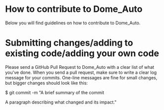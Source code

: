# How to contribute to Dome_Auto

Below you will find guidelines on how to contribute to Dome_Auto.

# Submitting changes/adding to existing code/adding your own code

Please send a GitHub Pull Request to Dome_Auto with a clear list of what you've done. When you send a pull request, make sure to write a clear log message for your commits. One-line messages are fine for small changes, but bigger changes should look like this:

$ git commit -m "A brief summary of the commit

A paragraph describing what changed and its impact."
